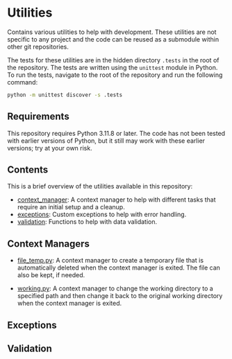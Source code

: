 # Utilities

Contains various utilities to help with development. These utilities are not
specific to any project and the code can be reused as a submodule within other
git repositories.

The tests for these utilities are in the hidden directory `.tests` in the root
of the repository. The tests are written using the `unittest` module in Python.
To run the tests, navigate to the root of the repository and run the following
command:

```bash
python -m unittest discover -s .tests
```

## Requirements

This repository requires Python 3.11.8 or later. The code has not been tested
with earlier versions of Python, but it still may work with these earlier
versions; try at your own risk.

## Contents

This is a brief overview of the utilities available in this repository:

- [context_manager](#context-managers): A context manager to help with
  different tasks that require an initial setup and a cleanup.
- [exceptions](#exceptions): Custom exceptions to help with error
  handling.
- [validation](#validation): Functions to help with data validation.

## Context Managers

- [file_temp.py](src/utilities/context_managers/cfiles.py): A context manager to create a
  temporary file that is automatically deleted when the context manager is
  exited. The file can also be kept, if needed.

- [working.py](src/utilities/context_managers/cworking.py): A context manager to change the
  working directory to a specified path and then change it back to the original
  working directory when the context manager is exited.

## Exceptions

## Validation
